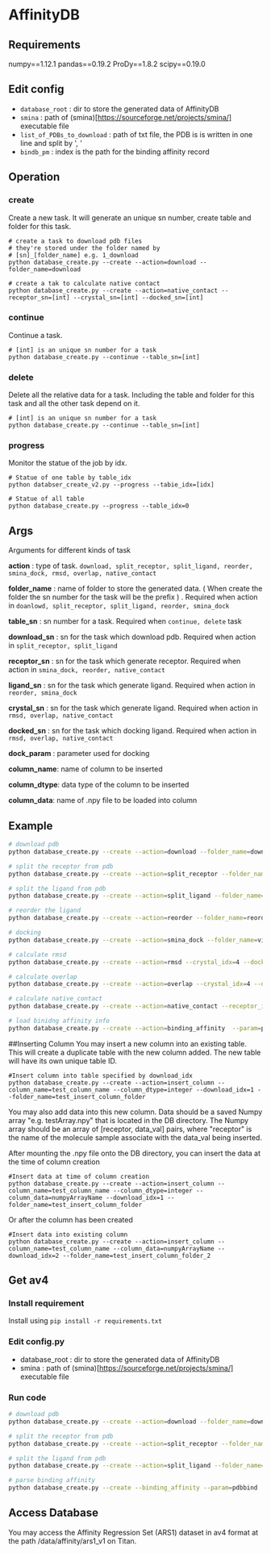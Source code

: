 # AffinityDB

## Requirements

numpy==1.12.1
pandas==0.19.2
ProDy==1.8.2
scipy==0.19.0

## Edit config

- `database_root` : dir to store the generated data of AffinityDB
- `smina` : path of (smina)[https://sourceforge.net/projects/smina/] executable file
- `list_of_PDBs_to_download` : path of txt file, the PDB is is written in one line and split by ', '
- `bindb_pm` : index is the path for the binding affinity record
## Operation

### create

Create a new task. It will generate an unique sn number, create table and folder for this task.

```shell
# create a task to download pdb files
# they're stored under the folder named by
# [sn]_[folder_name] e.g. 1_download
python database_create.py --create --action=download --folder_name=download

# create a tak to calculate native contact
python database_create.py --create --action=native_contact --receptor_sn=[int] --crystal_sn=[int] --docked_sn=[int]
```

### continue

Continue a task.

```shell
# [int] is an unique sn number for a task
python database_create.py --continue --table_sn=[int]
```

### delete

Delete all the relative data for a task. Including the table and folder for this task and all the other task depend on it.

```shell
# [int] is an unique sn number for a task
python database_create.py --continue --table_sn=[int]
```

### progress

Monitor the statue of the job by idx.

```shell
# Statue of one table by table_idx
python databser_create_v2.py --progress --tabie_idx=[idx]

# Statue of all table
python database_create.py --progress --table_idx=0
```

## Args

Arguments for different kinds of task

**action** : type of task. `download, split_receptor, split_ligand, reorder, smina_dock, rmsd, overlap, native_contact`

**folder_name** : name of folder to store the generated data. ( When create the folder the sn number for the task will be the prefix ) . Required when action in `doanlowd, split_receptor, split_ligand, reorder, smina_dock`

**table_sn** : sn number for a task. Required when `continue, delete` task

**download_sn** : sn for the task which download pdb. Required when action in `split_receptor, split_ligand`

**receptor_sn** : sn for the task which generate receptor. Required when action in `smina_dock, reorder, native_contact`

**ligand_sn** : sn for the task which generate ligand. Required when action in `reorder, smina_dock`

**crystal_sn** : sn for the task which generate ligand. Required when action in `rmsd, overlap, native_contact`

**docked_sn** : sn for the task which docking ligand. Required when action in `rmsd, overlap, native_contact`

**dock_param** : parameter used for docking

**column_name**: name of column to be inserted

**column_dtype**: data type of the column to be inserted

**column_data**: name of .npy file to be loaded into column

## Example

```bash
# download pdb
python database_create.py --create --action=download --folder_name=download

# split the receptor from pdb
python database_create.py --create --action=split_receptor --folder_name=splite_receptor --download_idx=1

# split the ligand from pdb
python database_create.py --create --action=split_ligand --folder_name=splite_ligand --download_idx=1

# reorder the ligand
python database_create.py --create --action=reorder --folder_name=reorder --ligand_idx=3 --receptor_idx=2

# docking
python database_create.py --create --action=smina_dock --folder_name=vinardo --ligand_idx=4 --receptor_idx=2 --param=vinardo

# calculate rmsd
python database_create.py --create --action=rmsd --crystal_idx=4 --docked_idx=5

# calculate overlap
python database_create.py --create --action=overlap --crystal_idx=4 --docked_idx=5 --param=default

# calculate native_contact
python database_create.py --create --action=native_contact --receptor_idx=2 --crystal_idx=4 --docked_idx=5 --param=default

# load binidng affinity info
python database_create.py --create --action=binding_affinity  --param=pdbbind


```

##Inserting Column
You may insert a new column into an existing table. This will create a duplicate table with the new column added. The new table will have its own unique table ID.

```shell
#Insert column into table specified by download_idx
python database_create.py --create --action=insert_column --column_name=test_column_name --column_dtype=integer --download_idx=1 --folder_name=test_insert_column_folder
```

You may also add data into this new column. Data should be a saved Numpy array "e.g. testArray.npy" that is located in the DB directory. The Numpy array should be an array of [receptor, data_val] pairs, where "receptor" is the name of the molecule sample associate with the data_val being inserted.

After mounting the .npy file onto the DB directory, you can insert the data at the time of column creation
```shell
#Insert data at time of column creation
python database_create.py --create --action=insert_column --column_name=test_column_name --column_dtype=integer --column_data=numpyArrayName --download_idx=1 --folder_name=test_insert_column_folder
```
Or after the column has been created
```shell
#Insert data into existing column
python database_create.py --create --action=insert_column --column_name=test_column_name --column_data=numpyArrayName --download_idx=2 --folder_name=test_insert_column_folder_2
```

## Get av4

### Install requirement
Install using `pip install -r requirements.txt`

### Edit config.py
- database_root : dir to store the generated data of AffinityDB
- smina : path of (smina)[https://sourceforge.net/projects/smina/] executable file

### Run code

```bash
# download pdb
python database_create.py --create --action=download --folder_name=download

# split the receptor from pdb
python database_create.py --create --action=split_receptor --folder_name=splite_receptor --download_idx=1

# split the ligand from pdb
python database_create.py --create --action=split_ligand --folder_name=splite_ligand --download_idx=1

# parse binding affinity
python database_create.py --create --binding_affinity --param=pdbbind

```

## Access Database

You may access the Affinity Regression Set (ARS1) dataset in av4 format at the path /data/affinity/ars1_v1 on Titan.
